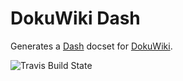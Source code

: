 DokuWiki Dash
=============

Generates a [Dash](http://kapeli.com/dash) docset for [DokuWiki](http://www.dokuwiki.org).

![Travis Build State](https://travis-ci.org/gamma/dokuwiki-dash-docset.svg)